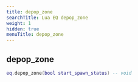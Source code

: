 ```yaml
---
title: depop_zone
searchTitle: Lua EQ depop_zone
weight: 1
hidden: true
menuTitle: depop_zone
---
```

## depop_zone
```lua
eq.depop_zone(bool start_spawn_status) -- void
```